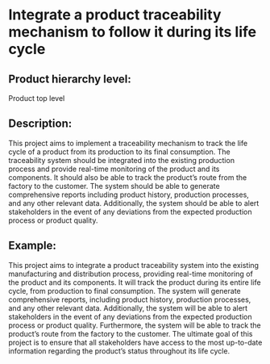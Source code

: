 # Integrate a product traceability mechanism to follow it during its life cycle

## Product hierarchy level:
Product top level

## Description:
This project aims to implement a traceability mechanism to track the life cycle of a product from its production to its final consumption. The traceability system should be integrated into the existing production process and provide real-time monitoring of the product and its components. It should also be able to track the product’s route from the factory to the customer. The system should be able to generate comprehensive reports including product history, production processes, and any other relevant data. Additionally, the system should be able to alert stakeholders in the event of any deviations from the expected production process or product quality.

## Example:
This project aims to integrate a product traceability system into the existing manufacturing and distribution process, providing real-time monitoring of the product and its components. It will track the product during its entire life cycle, from production to final consumption. The system will generate comprehensive reports, including product history, production processes, and any other relevant data. Additionally, the system will be able to alert stakeholders in the event of any deviations from the expected production process or product quality. Furthermore, the system will be able to track the product’s route from the factory to the customer. The ultimate goal of this project is to ensure that all stakeholders have access to the most up-to-date information regarding the product’s status throughout its life cycle.
